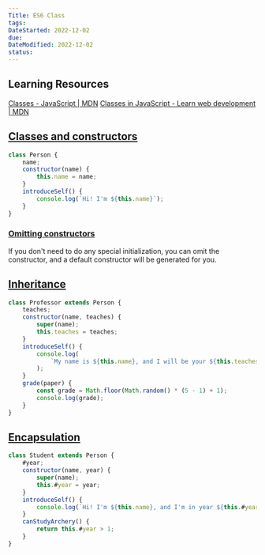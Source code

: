 ```yaml
---
Title: ES6 Class
tags:
DateStarted: 2022-12-02
due:
DateModified: 2022-12-02
status:
---
```


## Learning Resources

[Classes - JavaScript | MDN](https://developer.mozilla.org/en-US/docs/Web/JavaScript/Reference/Classes)
[Classes in JavaScript - Learn web development | MDN](https://developer.mozilla.org/en-US/docs/Learn/JavaScript/Objects/Classes_in_JavaScript)

## [Classes and constructors](https://developer.mozilla.org/en-US/docs/Learn/JavaScript/Objects/Classes_in_JavaScript#classes_and_constructors)

```js
class Person {
	name;
	constructor(name) {
		this.name = name;
	}
	introduceSelf() {
		console.log(`Hi! I'm ${this.name}`);
	}
}
```

### [Omitting constructors](https://developer.mozilla.org/en-US/docs/Learn/JavaScript/Objects/Classes_in_JavaScript#omitting_constructors)

If you don't need to do any special initialization, you can omit the constructor, and a default constructor will be generated for you.

## [Inheritance](https://developer.mozilla.org/en-US/docs/Learn/JavaScript/Objects/Classes_in_JavaScript#inheritance)

```js
class Professor extends Person {
	teaches;
	constructor(name, teaches) {
		super(name);
		this.teaches = teaches;
	}
	introduceSelf() {
		console.log(
			`My name is ${this.name}, and I will be your ${this.teaches} professor.`
		);
	}
	grade(paper) {
		const grade = Math.floor(Math.random() * (5 - 1) + 1);
		console.log(grade);
	}
}
```

## [Encapsulation](https://developer.mozilla.org/en-US/docs/Learn/JavaScript/Objects/Classes_in_JavaScript#encapsulation)

```js
class Student extends Person {
	#year;
	constructor(name, year) {
		super(name);
		this.#year = year;
	}
	introduceSelf() {
		console.log(`Hi! I'm ${this.name}, and I'm in year ${this.#year}.`);
	}
	canStudyArchery() {
		return this.#year > 1;
	}
}
```
